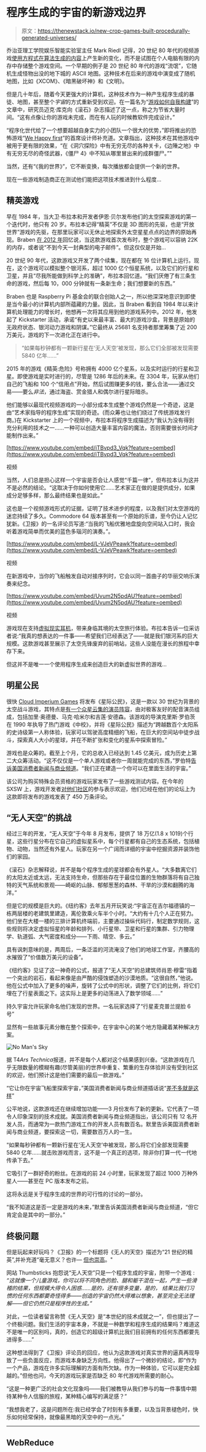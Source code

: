 # 程序生成的宇宙的新游戏边界

> 原文：<https://thenewstack.io/new-crop-games-built-procedurally-generated-universes/>

乔治亚理工学院娱乐智能实验室主任 Mark Riedl 记得，20 世纪 80 年代的视频游戏[使用方程式在算法生成的内容](http://www.newyorker.com/magazine/2015/05/18/world-without-end-raffi-khatchadourian)上产生新的变化，而不是试图在个人电脑有限的内存中存储整个游戏空间。一个早期的例子是 20 世纪 80 年代的游戏“流氓”，它随机生成怪物出没的地下城的 ASCII 地图。这种技术在后来的游戏中演变成了随机地图，比如《XCOM》、《暗黑破坏神》和《文明》。

但是几十年后，随着今天更强大的计算机，这种技术作为一种产生程序生成的暴徒、地图，甚至整个*宇宙*的方式重新受到欢迎。在一篇名为“[游戏如何自我构建](http://www.rollingstone.com/culture/news/no-mans-sky-how-games-are-building-themselves-w433492)”的文章中，研究员迈克·库克向《滚石》杂志描述了这一点，称之为节省大量时间。“这有点像让你的游戏未完成，而在有人玩的时候教软件完成设计。”

“程序化世代给了一个想要超越自身实力的小团队一个很大的优势，”即将推出的恐怖游戏“[We Happy first](https://en.wikipedia.org/wiki/We_Happy_Few_(video_game))”的首席设计师补充道。文章指出，这种技术在其他游戏中被用于更有限的效果，“在《洞穴探险》中有无穷无尽的各种关卡，《边陲之地》中有无穷无尽的奇怪武器，《僵尸 4》中不知从哪里冒出来的成群僵尸。”"

当然，还有“《我的世界》”，它不断变换，每次播放都会提供一个新的世界。

现在一些游戏制造商正在测试他们能把这项技术推进到什么程度…

## 精英游戏

早在 1984 年，当大卫·布拉本和开发者伊恩·贝尔发布他们的太空探索游戏的第一个迭代时，他只有 20 岁。布拉本记得“精英”不仅是 3D 图形的先驱，也是“开放世界”游戏的先驱，在那里玩家可以无休止地探索外太空星星点点的边界的原始再现。Braben [在 2012 年](https://www.kickstarter.com/projects/1461411552/elite-dangerous)回忆说，当这款游戏首次发布时，整个游戏可以容纳 22K 的内存，或者说“不到今天一封典型的电子邮件”。但这仅仅是开始…

20 世纪 90 年代，这款游戏又开发了两个续集，现在都在 16 位计算机上运行。现在，这个游戏可以模拟整个银河系，超过 1000 亿个恒星系统，以及它们的行星和卫星，并且“尽我所能做到科学上的准确”，布拉本回忆道。“我们厌倦了有三条生命的游戏，然后每 10，000 分钟就有一条新生命；我们想要新的东西。”

Braben 也是 Raspberry Pi 基金会的联合创始人之一，所以他深深地意识到即使是当今最小的计算机内部所蕴藏的力量。因此，当 Braben 看到自 1984 年以来计算机处理能力的增长时，他想再一次将其应用到他的游戏系列中。2012 年，他发起了 Kickstarter 活动，承诺“有史以来最丰富、最大的游戏沙盒，背景是原始的无政府状态、银河动力游戏和阴谋。”它最终从 25681 名支持者那里筹集了近 200 万美元，游戏的下一次进化正在进行中。

> “如果每秒钟都有一颗新行星在‘无人天空’被发现，那么它们全部被发现需要 5840 亿年……”

2015 年的游戏《精英:危险》号称拥有 4000 亿个星系，以及实时运行的行星和卫星。即使游戏是实时进行的，尽管是 1286 年后的未来。在 3304 年，玩家从他们自己的飞船和 100 个“信用点”开始，然后试图赚更多的钱，要么合法——通过交易——要么*非法*，通过海盗、赏金猎人和偶尔进行星际暗杀。

他们能够以最现代视频游戏的一小部分成本生成整个游戏仍然是一个奇迹，这是由“艺术家指导的程序生成”实现的奇迹。(而众筹也让他们绕过了传统游戏发行商。)在 Kickstarter 上的一个视频中，布拉本将程序生成描述为“我认为没有得到充分利用的技术之一……一种可以创造大量丰富内容的魔法，否则需要很长时间才能制作出来。”

[https://www.youtube.com/embed/iTBvpd3_Vqk?feature=oembed](https://www.youtube.com/embed/iTBvpd3_Vqk?feature=oembed)

视频

当然，人们总是担心这样一个宇宙是否会让人感觉“千篇一律”，但布拉本认为这并不是必然的结论。“这取决于你如何使用它……艺术家正在做的是提供成分，如果成分足够多样，那么最终结果也是如此。”

这也是一个视频游戏形式的证据，证明了技术进步的程度，以及我们对太空游戏的迷恋持续了多久。Commodore 64 版本甚至有一个原始的乐谱，至今仍让人记忆犹新。《卫报》的一名评论员写道:“当我的飞船优雅地盘旋向空间站入口时，我会听着游戏简单而优美的蓝色多瑙河的演奏。”。

[https://www.youtube.com/embed/L-VJeVPeawk?feature=oembed](https://www.youtube.com/embed/L-VJeVPeawk?feature=oembed)

视频

在新游戏中，当你的飞船触发自动对接序列时，它会以同一首曲子的华丽交响乐演奏来纪念。

[https://www.youtube.com/embed/Uvum2N5pdAU?feature=oembed](https://www.youtube.com/embed/Uvum2N5pdAU?feature=oembed)

视频

游戏现在支持[虚拟现实耳机](http://www.gamerevolution.com/features/htc-vives-resolution-issue-in-elite-dangerous-is-damning)，带来身临其境的太空旅行体验。布拉本告诉一位采访者说:“我真的想表达的一件事——希望我们已经表达了——就是我们银河系的巨大规模。这款游戏甚至展示了太空先锋废弃的前哨站，这些人没能在漫长的旅程中幸存下来。

但这并不是唯一一个使用程序生成来创造巨大的新虚拟世界的游戏…

## 明星公民

很快 [Cloud Imperium Games](https://cloudimperiumgames.com/) 将发布《星际公民》，这是一款以 30 世纪为背景的太空战斗游戏，其特点是[有一个众星云集的演员阵容](http://www.pcgamer.com/star-citizen-features-gary-oldman-gillian-anderson-mark-hamill/)，由对极客友好的配音演员组成，包括加里·奥德曼、马克·哈米尔和吉莲·安德森。该游戏的导演克里斯·罗伯茨在 1990 年执导了热门游戏《中校》，并将《星际公民》描述为“跨越数百个太阳系的史诗级第一人称体验，玩家可以驾驶高度精细的飞船，在巨大的空间站中徒步战斗，探索真人大小的星球，并在不断扩张和变化的星系中探索冒险。”

游戏也是众筹的。截至上个月，它的总收入已经达到 1.45 亿美元，成为历史上第二大众筹活动。“这不仅仅是一个单人游戏或者你一周就能完成的东西，”罗伯特[告诉美国消费者新闻与商业频道](http://www.cnbc.com/2014/09/23/the-man-who-made-50-million-ditching-kickstarter.html)。“我们正在建造一个你可以在里面生活的宇宙。”

该公司为购买特殊会员资格的游戏玩家发布了一些游戏测试内容。在今年的 SXSW 上，游戏开发者[对他们社区](http://www.siliconhillsnews.com/2017/03/18/star-citizen-raises-145-million-from-crowdfunding/)的参与表示欢迎，他们已经在他们的论坛上为这款即将发布的游戏发表了 450 万条评论。

## “无人天空”的挑战

经过三年的开发，“无人天空”于今年 8 月发布，提供了 18 万亿(1.8 x 1019)个行星，这些行星分布在它自己的虚拟星系中，每个行星都有自己的生态系统，包括植物、动物，当然还有外星人。玩家在另一个广阔而详细的宇宙中挖掘资源并装饰他们的家园。

《滚石》杂志解释说，并不是每个程序生成的星球都会有外星人。“大多数离它们的太阳太近或太远，无法支持生命，但那些存在于最佳位置的生物群落将有自己独特的天气系统和景观——崎岖的山脉、郁郁葱葱的森林、干旱的沙漠和翻腾的海洋。”

但是它的规模是巨大的。《纽约客》去年五月开玩笑说:“宇宙正在吉尔福德镇的一栋两层楼的老建筑里建造，离伦敦乘火车半个小时。“大约有十几个人正在努力。他们坐在大楼一楼的三排计算机终端前，主要通过操纵代码行，制定数学规则，这些规则将决定虚拟恒星的年龄和排列、小行星带、卫星和行星的集群、引力物理学、轨道弧、大气密度和成分——下雨、晴空、多云。”

具有讽刺意味的是，两周后，一条泛滥的河流淹没了他们的地球工作室，齐腰高的水摧毁了“价值数万美元的设备”。

《纽约客》见证了这一神奇的公式，报道了“无人天空”的总建筑师肖恩·穆雷“指着一个突出的岩石，看起来像是由严酷的侵蚀塑造的沙漠地质。“这很自然，”他说。他在公式中加入了更多的噪声，旋转了公式中的形状，调整了它们的比例，将它们埋在了行星表面之下。这实际上是更多的动荡进入了数学领域……”

持久宇宙允许玩家命名他们发现的世界。一名玩家选择了“行星麦克普兰提脸 6 号”

显然有一些故事元素分散在整个探索中，在宇宙中心的某个地方隐藏着某种解决方案。

![No Man's Sky](img/ad280128e83db89010970c395d1a79e2.png)

据 T4*Ars Technica*报道，并不是每个人都对这个结果感到兴奋。“这款游戏在几乎无限数量的模糊有趣(尽管美丽)的世界中重复、繁重的生存体验并没有受到社区的欢迎，他们预计这是他们需要的最后一款游戏。”

“它让你在宇宙飞船里探索宇宙，”美国消费者新闻与商业频道插话说“[差不多就是这样](http://www.cnbc.com/2016/08/10/no-mans-sky-release-would-you-play-a-game-that-takes-584-billion-years-to-explore.html)”

公平地说，这款游戏还在继续增加功能——3 月份发布了新的更新。它代表了一项令人印象深刻的技术成就。美国消费者新闻与商业频道指出，该公司只有 12 名开发人员，而通常为一款热门游戏工作的开发人员有数百名。默里告诉美国消费者新闻与商业频道，要探索这一切，需要数百万人的一生。

“如果每秒钟都有一颗新行星在‘无人天空’中被发现，那么将它们全部发现需要 5840 亿年……就击败游戏而言，这不是一个真正的选项，除非你打算一代一代地传承下去。”

它吸引了一群好奇的粉丝。在游戏的前 24 小时里，玩家发现了超过 1000 万种外星人——甚至在 PC 版本发布之前。

这将永远是关于程序生成的世界的可行性的讨论的一部分。

“我不知道这是否一定是游戏的未来，”默里告诉美国消费者新闻与商业频道，“但它肯定会是其中的一部分。”

## 终极问题

但是玩起来好玩吗？《卫报》的一个标题将《无人的天空》描述为“21 世纪的精英”,并补充道“毫无意义？也许— [但也崇高](https://www.theguardian.com/technology/2016/aug/19/no-mans-sky-elite)。"

网站 Thumbsticks 抱怨说“无人天空”只是一个程序生成的宇宙，附带一个游戏 :
 *“这就像一个儿童游戏，你可以将不同角色的脸、腿和躯干混在一起，产生一些滑稽的结果，但规模大得令人困惑……是的，还有很多变量，是的， 结果比我们习惯的任何东西都要奇怪得多——创造的宇宙仍然大得难以想象，甚至完全无法理解——但它仍然只是程序性的生成。”* 

对此，一位读者留言称赞《无人天空》是“本世纪的技术成就之一”，但也提出了一个终极问题。我们生活的宇宙本身，不就是一种数学和程序生成的结果吗？难道这不是唯一的区别吗，真的，创造它的超级计算机比我们目前拥有的任何东西都要先进得多……”

这种想法得到了《卫报》评论员的回应，他认为这款游戏对真实世界的逼真再现导致了一些负面反应，而游戏本身缺乏方向性。他得出了一个微妙的结论，即“作为一个产品，游戏在许多实际理解的方面有所欠缺。作为一种体验，它可以是完全超越的。”但他也问，今天的游戏玩家是否缺乏 80 年代游戏所需要的耐心。

“这是一种更广泛的社会文化现象吗——我们被教导从我们参与的每一件事情中期待某种令人信服的旅程，某种精心编写的满足感？”

“我想我老了，这是问题所在:我已经学会了时刻有多重要，以及当背景褪色时，快乐如何经常保持，就像最黑暗的天空中的一点光。”

* * *

## WebReduce

<svg xmlns:xlink="http://www.w3.org/1999/xlink" viewBox="0 0 68 31" version="1.1"><title>Group</title> <desc>Created with Sketch.</desc></svg>